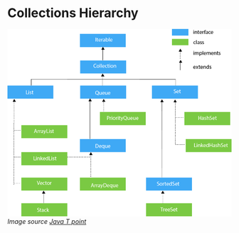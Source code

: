 # Collections Hierarchy
![Java collections Hierarchy](java-collection-hierarchy.png)
_Image source [Java T point](https://static.javatpoint.com/images/java-collection-hierarchy.png)_